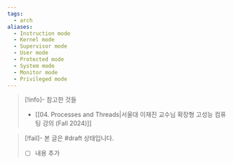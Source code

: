 ```yaml
---
tags:
  - arch
aliases:
  - Instruction mode
  - Kernel mode
  - Supervisor mode
  - User mode
  - Protected mode
  - System mode
  - Monitor mode
  - Privileged mode
---
```

> [!info]- 참고한 것들
> - [[04. Processes and Threads|서울대 이재진 교수님 확장형 고성능 컴퓨팅 강의 (Fall 2024)]]

> [!fail]- 본 글은 #draft 상태입니다.
> - [ ] 내용 추가